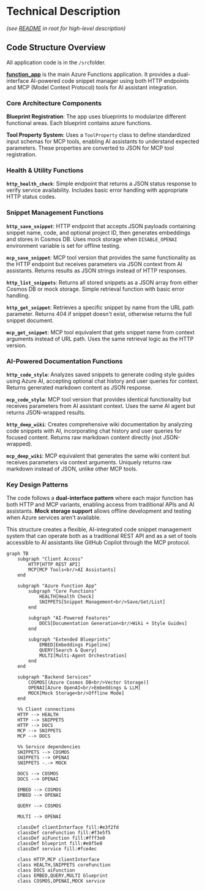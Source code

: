 # Technical Description

*(see [README](../README.md) in root for high-level description)*

## Code Structure Overview

All application code is in the `/src`folder.

**[function_app](../src/function_app.py)** is the main Azure Functions application. It provides a dual-interface AI-powered code snippet manager using both HTTP endpoints and MCP (Model Context Protocol) tools for AI assistant integration.

### Core Architecture Components

**Blueprint Registration**: The app uses blueprints to modularize different functional areas. Each blueprint contains azure functions.

**Tool Property System**: Uses a `ToolProperty` class to define standardized input schemas for MCP tools, enabling AI assistants to understand expected parameters. These properties are converted to JSON for MCP tool registration.

### Health & Utility Functions

**`http_health_check`**: Simple endpoint that returns a JSON status response to verify service availability. Includes basic error handling with appropriate HTTP status codes.

### Snippet Management Functions

**`http_save_snippet`**: HTTP endpoint that accepts JSON payloads containing snippet name, code, and optional project ID, then generates embeddings and stores in Cosmos DB. Uses mock storage when `DISABLE_OPENAI` environment variable is set for offline testing.

**`mcp_save_snippet`**: MCP tool version that provides the same functionality as the HTTP endpoint but receives parameters via JSON context from AI assistants. Returns results as JSON strings instead of HTTP responses.

**`http_list_snippets`**: Returns all stored snippets as a JSON array from either Cosmos DB or mock storage. Simple retrieval function with basic error handling.

**`http_get_snippet`**: Retrieves a specific snippet by name from the URL path parameter. Returns 404 if snippet doesn't exist, otherwise returns the full snippet document.

**`mcp_get_snippet`**: MCP tool equivalent that gets snippet name from context arguments instead of URL path. Uses the same retrieval logic as the HTTP version.

### AI-Powered Documentation Functions

**`http_code_style`**: Analyzes saved snippets to generate coding style guides using Azure AI, accepting optional chat history and user queries for context. Returns generated markdown content as JSON response.

**`mcp_code_style`**: MCP tool version that provides identical functionality but receives parameters from AI assistant context. Uses the same AI agent but returns JSON-wrapped results.

**`http_deep_wiki`**: Creates comprehensive wiki documentation by analyzing code snippets with AI, incorporating chat history and user queries for focused content. Returns raw markdown content directly (not JSON-wrapped).

**`mcp_deep_wiki`**: MCP equivalent that generates the same wiki content but receives parameters via context arguments. Uniquely returns raw markdown instead of JSON, unlike other MCP tools.

### Key Design Patterns

The code follows a **dual-interface pattern** where each major function has both HTTP and MCP variants, enabling access from traditional APIs and AI assistants. **Mock storage support** allows offline development and testing when Azure services aren't available.

This structure creates a flexible, AI-integrated code snippet management system that can operate both as a traditional REST API and as a set of tools accessible to AI assistants like GitHub Copilot through the MCP protocol. 


```mermaid
graph TB
    subgraph "Client Access"
        HTTP[HTTP REST API]
        MCP[MCP Tools<br/>AI Assistants]
    end
    
    subgraph "Azure Function App"
        subgraph "Core Functions"
            HEALTH[Health Check]
            SNIPPETS[Snippet Management<br/>Save/Get/List]
        end
        
        subgraph "AI-Powered Features"
            DOCS[Documentation Generation<br/>Wiki + Style Guides]
        end
        
        subgraph "Extended Blueprints"
            EMBED[Embeddings Pipeline]
            QUERY[Search & Query]
            MULTI[Multi-Agent Orchestration]
        end
    end
    
    subgraph "Backend Services"
        COSMOS[(Azure Cosmos DB<br/>Vector Storage)]
        OPENAI[Azure OpenAI<br/>Embeddings & LLM]
        MOCK[Mock Storage<br/>Offline Mode]
    end
    
    %% Client connections
    HTTP --> HEALTH
    HTTP --> SNIPPETS
    HTTP --> DOCS
    MCP --> SNIPPETS
    MCP --> DOCS
    
    %% Service dependencies
    SNIPPETS --> COSMOS
    SNIPPETS --> OPENAI
    SNIPPETS -.-> MOCK
    
    DOCS --> COSMOS
    DOCS --> OPENAI
    
    EMBED --> COSMOS
    EMBED --> OPENAI
    
    QUERY --> COSMOS
    
    MULTI --> OPENAI
    
    classDef clientInterface fill:#e3f2fd
    classDef coreFunction fill:#f3e5f5
    classDef aiFunction fill:#fff3e0
    classDef blueprint fill:#e8f5e8
    classDef service fill:#fce4ec
    
    class HTTP,MCP clientInterface
    class HEALTH,SNIPPETS coreFunction
    class DOCS aiFunction
    class EMBED,QUERY,MULTI blueprint
    class COSMOS,OPENAI,MOCK service
```